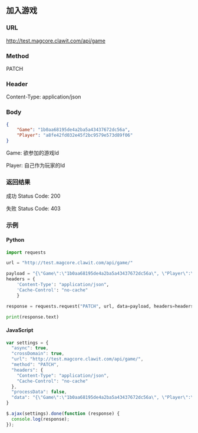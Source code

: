 ## 加入游戏

### URL
http://test.magcore.clawit.com/api/game

### Method
PATCH

### Header
Content-Type: application/json

### Body
```json
{
	"Game": "1b0aa68195de4a2ba5a43437672dc56a",
	"Player": "a8fe42fd032e45f2bc9579e573d89f06"
}
```

Game: 欲参加的游戏Id

Player: 自己作为玩家的Id


### 返回结果
成功 Status Code: 200

失败 Status Code: 403

### 示例
#### Python
```python
import requests

url = "http://test.magcore.clawit.com/api/game/"

payload = "{\"Game\":\"1b0aa68195de4a2ba5a43437672dc56a\", \"Player\":\"a8fe42fd032e45f2bc9579e573d89f06\"}"
headers = {
    'Content-Type': "application/json",
    'Cache-Control': "no-cache"
    }

response = requests.request("PATCH", url, data=payload, headers=headers)

print(response.text)
```

#### JavaScript
```javascript
var settings = {
  "async": true,
  "crossDomain": true,
  "url": "http://test.magcore.clawit.com/api/game/",
  "method": "PATCH",
  "headers": {
    "Content-Type": "application/json",
    "Cache-Control": "no-cache"
  },
  "processData": false,
  "data": "{\"Game\":\"1b0aa68195de4a2ba5a43437672dc56a\", \"Player\":\"a8fe42fd032e45f2bc9579e573d89f06\"}"
}

$.ajax(settings).done(function (response) {
  console.log(response);
});
```